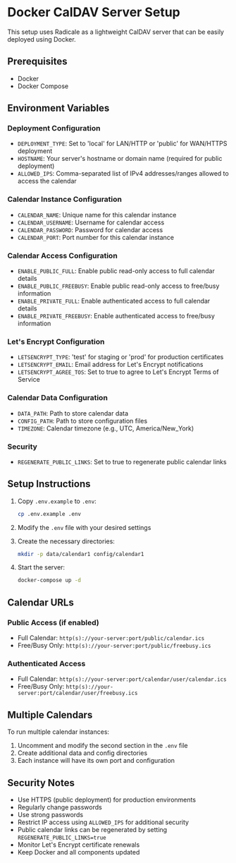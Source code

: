 # Docker CalDAV Server Setup

This setup uses Radicale as a lightweight CalDAV server that can be easily deployed using Docker.

## Prerequisites

- Docker
- Docker Compose

## Environment Variables

### Deployment Configuration
- `DEPLOYMENT_TYPE`: Set to 'local' for LAN/HTTP or 'public' for WAN/HTTPS deployment
- `HOSTNAME`: Your server's hostname or domain name (required for public deployment)
- `ALLOWED_IPS`: Comma-separated list of IPv4 addresses/ranges allowed to access the calendar

### Calendar Instance Configuration
- `CALENDAR_NAME`: Unique name for this calendar instance
- `CALENDAR_USERNAME`: Username for calendar access
- `CALENDAR_PASSWORD`: Password for calendar access
- `CALENDAR_PORT`: Port number for this calendar instance

### Calendar Access Configuration
- `ENABLE_PUBLIC_FULL`: Enable public read-only access to full calendar details
- `ENABLE_PUBLIC_FREEBUSY`: Enable public read-only access to free/busy information
- `ENABLE_PRIVATE_FULL`: Enable authenticated access to full calendar details
- `ENABLE_PRIVATE_FREEBUSY`: Enable authenticated access to free/busy information

### Let's Encrypt Configuration
- `LETSENCRYPT_TYPE`: 'test' for staging or 'prod' for production certificates
- `LETSENCRYPT_EMAIL`: Email address for Let's Encrypt notifications
- `LETSENCRYPT_AGREE_TOS`: Set to true to agree to Let's Encrypt Terms of Service

### Calendar Data Configuration
- `DATA_PATH`: Path to store calendar data
- `CONFIG_PATH`: Path to store configuration files
- `TIMEZONE`: Calendar timezone (e.g., UTC, America/New_York)

### Security
- `REGENERATE_PUBLIC_LINKS`: Set to true to regenerate public calendar links

## Setup Instructions

1. Copy `.env.example` to `.env`:
   ```bash
   cp .env.example .env
   ```

2. Modify the `.env` file with your desired settings

3. Create the necessary directories:
   ```bash
   mkdir -p data/calendar1 config/calendar1
   ```

4. Start the server:
   ```bash
   docker-compose up -d
   ```

## Calendar URLs

### Public Access (if enabled)
- Full Calendar: `http(s)://your-server:port/public/calendar.ics`
- Free/Busy Only: `http(s)://your-server:port/public/freebusy.ics`

### Authenticated Access
- Full Calendar: `http(s)://your-server:port/calendar/user/calendar.ics`
- Free/Busy Only: `http(s)://your-server:port/calendar/user/freebusy.ics`

## Multiple Calendars

To run multiple calendar instances:
1. Uncomment and modify the second section in the `.env` file
2. Create additional data and config directories
3. Each instance will have its own port and configuration

## Security Notes

- Use HTTPS (public deployment) for production environments
- Regularly change passwords
- Use strong passwords
- Restrict IP access using `ALLOWED_IPS` for additional security
- Public calendar links can be regenerated by setting `REGENERATE_PUBLIC_LINKS=true`
- Monitor Let's Encrypt certificate renewals
- Keep Docker and all components updated